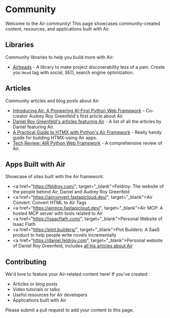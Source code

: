 # Community

Welcome to the Air community! This page showcases community-created content, resources, and applications built with Air.

## Libraries

Community libraries to help you build more with Air:

- <a href="https://kentro-tech.github.io/airheads/" target="_blank">Airheads</a> - A library to make project discoverability less of a pain.  Create you `Head` tag with social, SEO, search engine optimization.

## Articles

Community articles and blog posts about Air:

- <a href="https://audrey.feldroy.com/articles/2025-10-06-air-pioneering-ai-first-python-web-framework" target="_blank">Introducing Air: A Pioneering AI-First Python Web Framework</a> - Co-creator Audrey Roy Greenfeld's first article about Air.
- <a href="https://daniel.feldroy.com/tags/air" target="_blank">Daniel Roy Greenfeld's articles featuring Air</a> - A list of all the articles by Daniel featuring Air.
- <a href="https://isaacflath.com/blog/2025-09-08-air-htmx-foundations" target="_blank">A Practical Guide to HTMX with Python's Air Framework</a> - Really handy guide for building HTMX-using Air apps.
- <a href="https://thefulldatastack.substack.com/p/tfds-tech-review-air-python-web-framework" target="_blank">Tech Review: AIR Python Web Framework</a> - A comprehensive review of Air.

## Apps Built with Air

Showcase of sites built with the Air framework:

- <a href="https://feldroy.com/", target="_blank">Feldroy</a>: The website of the people behind Air, Daniel and Audrey Roy Greenfeld
- <a href="https://airconvert.fastapicloud.dev/", target="_blank">Air Convert:</a> Convert HTML to Air Tags
- <a href="https://airmcp.fastapicloud.dev/", target="_blank">Air MCP:</a> A hosted MCP server with tools related to Air
- <a href="https://isaacflath.com/", target="_blank">Personal Website</a> of Isaac Flath
- <a href="https://plot.builders/", target="_blank">Plot Builders:</a> A SaaS product to help people write novels incrementally
- <a href="https://daniel.feldroy.com", target="_blank">Personal website</a> of Daniel Roy Greenfeld, includes <a href="https://daniel.feldroy.com/tags/air">all his articles about Air</a>

## Contributing

We'd love to feature your Air-related content here! If you've created:

- Articles or blog posts
- Video tutorials or talks
- Useful resources for Air developers
- Applications built with Air

Please submit a pull request to add your content to this page.
